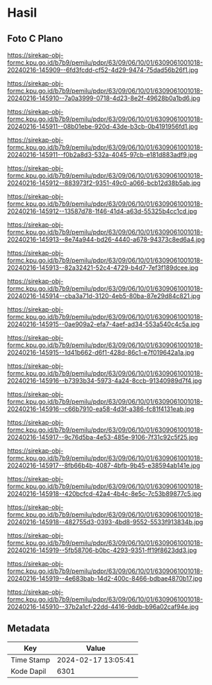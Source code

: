 # Hasil

## Foto C Plano

https://sirekap-obj-formc.kpu.go.id/b7b9/pemilu/pdpr/63/09/06/10/01/6309061001018-20240216-145909--6fd3fcdd-cf52-4d29-9474-75dad56b26f1.jpg

https://sirekap-obj-formc.kpu.go.id/b7b9/pemilu/pdpr/63/09/06/10/01/6309061001018-20240216-145910--7a0a3999-0718-4d23-8e2f-49628b0a1bd6.jpg

https://sirekap-obj-formc.kpu.go.id/b7b9/pemilu/pdpr/63/09/06/10/01/6309061001018-20240216-145911--08b01ebe-920d-43de-b3cb-0b4191956fd1.jpg

https://sirekap-obj-formc.kpu.go.id/b7b9/pemilu/pdpr/63/09/06/10/01/6309061001018-20240216-145911--f0b2a8d3-532a-4045-97cb-e181d883adf9.jpg

https://sirekap-obj-formc.kpu.go.id/b7b9/pemilu/pdpr/63/09/06/10/01/6309061001018-20240216-145912--883973f2-9351-49c0-a066-bcb12d38b5ab.jpg

https://sirekap-obj-formc.kpu.go.id/b7b9/pemilu/pdpr/63/09/06/10/01/6309061001018-20240216-145912--13587d78-1f46-41d4-a63d-55325b4cc1cd.jpg

https://sirekap-obj-formc.kpu.go.id/b7b9/pemilu/pdpr/63/09/06/10/01/6309061001018-20240216-145913--8e74a944-bd26-4440-a678-94373c8ed6a4.jpg

https://sirekap-obj-formc.kpu.go.id/b7b9/pemilu/pdpr/63/09/06/10/01/6309061001018-20240216-145913--82a32421-52c4-4729-b4d7-7ef3f189dcee.jpg

https://sirekap-obj-formc.kpu.go.id/b7b9/pemilu/pdpr/63/09/06/10/01/6309061001018-20240216-145914--cba3a71d-3120-4eb5-80ba-87e29d84c821.jpg

https://sirekap-obj-formc.kpu.go.id/b7b9/pemilu/pdpr/63/09/06/10/01/6309061001018-20240216-145915--0ae909a2-efa7-4aef-ad34-553a540c4c5a.jpg

https://sirekap-obj-formc.kpu.go.id/b7b9/pemilu/pdpr/63/09/06/10/01/6309061001018-20240216-145915--1d41b662-d6f1-428d-86c1-e7f019642a1a.jpg

https://sirekap-obj-formc.kpu.go.id/b7b9/pemilu/pdpr/63/09/06/10/01/6309061001018-20240216-145916--b7393b34-5973-4a24-8ccb-91340989d7f4.jpg

https://sirekap-obj-formc.kpu.go.id/b7b9/pemilu/pdpr/63/09/06/10/01/6309061001018-20240216-145916--c66b7910-ea58-4d3f-a386-fc81f4131eab.jpg

https://sirekap-obj-formc.kpu.go.id/b7b9/pemilu/pdpr/63/09/06/10/01/6309061001018-20240216-145917--9c76d5ba-4e53-485e-9106-7f31c92c5f25.jpg

https://sirekap-obj-formc.kpu.go.id/b7b9/pemilu/pdpr/63/09/06/10/01/6309061001018-20240216-145917--8fb66b4b-4087-4bfb-9b45-e38594ab141e.jpg

https://sirekap-obj-formc.kpu.go.id/b7b9/pemilu/pdpr/63/09/06/10/01/6309061001018-20240216-145918--420bcfcd-42a4-4b4c-8e5c-7c53b89877c5.jpg

https://sirekap-obj-formc.kpu.go.id/b7b9/pemilu/pdpr/63/09/06/10/01/6309061001018-20240216-145918--482755d3-0393-4bd8-9552-5533f913834b.jpg

https://sirekap-obj-formc.kpu.go.id/b7b9/pemilu/pdpr/63/09/06/10/01/6309061001018-20240216-145919--5fb58706-b0bc-4293-9351-ff19f8623dd3.jpg

https://sirekap-obj-formc.kpu.go.id/b7b9/pemilu/pdpr/63/09/06/10/01/6309061001018-20240216-145919--4e683bab-14d2-400c-8466-bdbae4870b17.jpg

https://sirekap-obj-formc.kpu.go.id/b7b9/pemilu/pdpr/63/09/06/10/01/6309061001018-20240216-145910--37b2a1cf-22dd-4416-9ddb-b96a02caf94e.jpg


## Metadata

| Key        | Value               |
| ---------- | ------------------- |
| Time Stamp | 2024-02-17 13:05:41 |
| Kode Dapil | 6301                |



